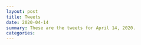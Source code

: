 ```yaml
---
layout: post
title: Tweets
date: 2020-04-14
summary: These are the tweets for April 14, 2020.
categories:
---
```


